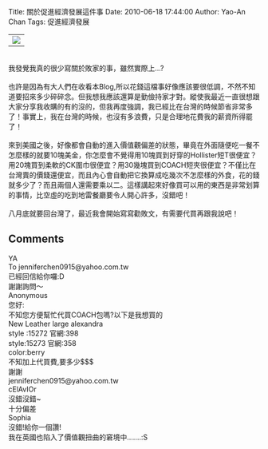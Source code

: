 Title: 關於促進經濟發展這件事
Date: 2010-06-18 17:44:00
Author: Yao-An Chan
Tags: 促進經濟發展


<div class='post'>
<center><table style="width:auto;"><tr><td><a href="http://picasaweb.google.com/lh/photo/tlw25NZIU5rFTfWqV3QTGA?feat=embedwebsite"><img src="http://lh6.ggpht.com/_mvtDPM7iODU/TAKc3B3TGbI/AAAAAAAAHSU/MGRagc7eX1M/s400/YAN_8662.JPG" /></a></td></tr></table></center><br />我發覺我真的很少寫關於敗家的事，雖然實際上...?<br /><br />也許是因為有大人們在收看本Blog,所以花錢這檔事好像應該要很低調，不然不知道要招來多少碎碎念。但我想我應該還算是勤儉持家才對。縱使我最近一直很想跟大家分享我收購的有的沒的，但我再度強調，我已經比在台灣的時候節省非常多了！事實上，我在台灣的時候，也沒有多浪費，只是合理地花費我的薪資所得罷了！<br /><br />來到美國之後，好像都會自動的進入價值觀偏差的狀態，畢竟在外面隨便吃一餐不怎麼樣的就要10塊美金，你怎麼會不覺得用10塊買到好穿的Hollister短T很便宜？用20塊買到柔軟的CK圍巾很便宜？用30幾塊買到COACH短夾很便宜？不僅比在台灣賣的價錢還便宜，而且內心會自動把它換算成吃幾次不怎麼樣的外食，花的錢就多少了？而且兩個人還需要乘以二。這樣講起來好像買可以用的東西是非常划算的事情，比空虛的吃到地雷餐廳要令人開心許多，沒錯吧！<br /><br />八月底就要回台灣了，最近我會開始寫寫勸敗文，有需要代買再跟我說吧！</div>
<h2>Comments</h2>
<div class='comments'>
<div class='comment'>
<div class='author'>YA</div>
<div class='content'>
To jenniferchen0915@yahoo.com.tw<br />已經回信給你囉:D<br />謝謝詢問～</div>
</div>
<div class='comment'>
<div class='author'>Anonymous</div>
<div class='content'>
您好:<br />不知您方便幫忙代買COACH包嗎?以下是我想買的<br />New Leather large alexandra <br />style :15272 官網:398<br />style:15273  官網:358<br />color:berry<br />不知加上代買費,要多少$$$<br />謝謝 <br />jenniferchen0915@yahoo.com.tw</div>
</div>
<div class='comment'>
<div class='author'>cElAvIOr</div>
<div class='content'>
沒錯沒錯~<br />十分偏差</div>
</div>
<div class='comment'>
<div class='author'>Sophia</div>
<div class='content'>
沒錯!給你一個讚!<br />我在英國也陷入了價值觀扭曲的窘境中.......:S</div>
</div>
</div>
